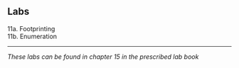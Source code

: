 ## Labs

11a. Footprinting  
11b. Enumeration  
___
*These labs can be found in chapter 15 in the prescribed lab book* 
